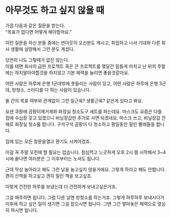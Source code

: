 # 아무것도 하고 싶지 않을 때

가끔 다음과 같은 질문을 받는다.  
"목표가 없다면 어떻게 해야할까요."  

이런 질문을 하신 분들 중에는 번아웃이 오신분도 계시고, 취업하고 나서 기대와 다른 회사 생활에 실망해서 그런 분도 계셨다.  

당연히 나도 그렇때가 없진 않는다.  
이를 테면 회사의 급한 프로젝트 혹은 큰 프로젝트를 몇달간 힘들게 마치고 난 뒤의 주말에는 
하지말아야할것을 하지않고 기본 체력을 늘리면 좋을것같아요.

어떤 사람은 하루에 은행 1군데밖에 못들리는 사람이 있고,
어떤 사람은 하루에 은행 3군데, 방청소, 스터디를 다 하는 사람이 있습니다.

둘 간의 목표 여부와 관계없이 그런 일근육? 생활근육? 같은게 있다고 봐요.

요샌 쿠팡에 곰팡이제거제와 화장실 청소도구 세트를 파는데요.
마스크도 요즘은 다들 집에 수십장 갖고 있겠으니 비닝장갑만 추가로 사면 되겠네요.
마스크 쓰고, 비닐장갑 낀 채로 화장실 청소를 합니다.
구석구석 곰팡이 다 청소하고
평일동안 밀린 빨래들을 합니다.

집에 있는 모든 창문을열고 환기도 시켜야겠죠.

이걸 꼭 주말 오전에 할 필요는 없습니다.
점심먹고 느긋하게 오후 2시 쯤 시작해서 3~4시에 끝나면 여러분은 그 이후부터는 노셔도 됩니다.

근데 막상 놀아라고 해도 그런 날을 놀고싶지 않을거에요.
그렇게 하라고 해도 안합니다.
괜히 산책을 하고싶고
괜히 밀린 책을 보고싶죠.

이렇게 건전한 하루를 보냈는데 더 건전하게 보내고싶은거죠.

그걸 매주하면 됩니다.
그럼 다른 날엔 방청소를 하는거죠.
그렇게 하루하루 보내시다가 이후에 하고 싶은 일이 생기면 그걸 잡으시면 됩니다.
그땐 그간 쌓아놓은 체력으로 열심히 하시면 됩니다.